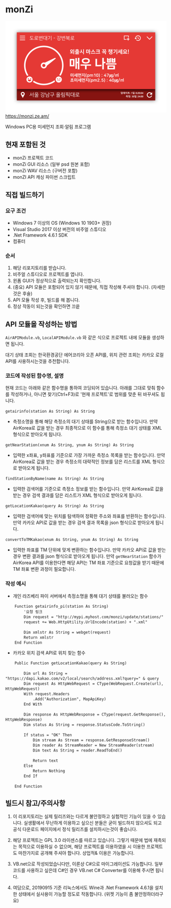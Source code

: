 # monZi
![image](image/monzi_hires.png)
https://monzi.ze.am/

Windows PC용 미세먼지 조회·알림 프로그램

## 현재 포함된 것
- monZi 프로젝트 코드
- monZi GUI 리소스 (일부 psd 원본 포함)
- monZi WAV 리소스 (구버전 포함)
- monZI API 캐싱 파이썬 스크립트

## 직접 빌드하기
### 요구 조건
- Windows 7 이상의 OS (Windows 10 1903+ 권장)
- Visual Studio 2017 이상 버전의 비주얼 스튜디오
- .Net Framework 4.6.1 SDK
- 컴퓨터
### 순서
1. 해당 리포지토리를 받습니다.
2. 비주얼 스튜디오로 프로젝트를 엽니다.
3. 윈폼 GUI가 정상적으로 출력되는지 확인합니다.
4. (중요) API 모듈은 포함되어 있지 않기 때문에, 직접 작성해 주셔야 합니다. (자세한 것은 후술)
5. API 모듈 작성 후, 빌드를 해 봅니다.
6. 정상 작동이 되는것을 확인하면 끄읕

## API 모듈을 작성하는 방법
`AirAPIModule.vb`, `LocalAPIModule.vb` 와 같은 식으로 프로젝트 내에 모듈을 생성하면 됩니다.

대기 상태 조회는 한국환경공단 에어코리아 오픈 API를, 위치 관련 조회는 카카오 로컬 API를 사용하시는것을 추천합니다.

### 코드에 작성된 함수명, 설명
현재 코드는 아래와 같은 함수명을 통하여 코딩되어 있습니다. 아래를 그대로 맞춰 함수를 작성하거나, 아니면 찾기(Ctrl+F3)로 '현재 프로젝트'로 범위를 맞춘 뒤 바꾸셔도 됩니다.


```getairinfo(station As String) As String```
- 측정소명을 통해 해당 측정소의 대기 상태를 String으로 받는 함수입니다. 만약 AirKorea로 값을 받는 경우 최종적으로 이 함수를 통해 측정소 대기 상태를 XML 형식으로 받아오게 됩니다.

```getNearStation(xnum As String, ynum As String) As String```
- 입력한 x좌표, y좌표를 기준으로 가장 가까운 측정소 목록을 받는 함수입니다. 만약 AirKorea로 값을 받는 경우 측정소의 대략적인 정보를 담은 리스트를 XML 형식으로 받아오게 됩니다.

```findStationByName(name As String) As String```
- 입력한 검색어를 기준으로 측정소 정보를 받는 함수입니다. 만약 AirKorea로 값을 받는 경우 검색 결과를 담은 리스트가 XML 형식으로 받아오게 됩니다.

```getLocationKakao(query As String) As String```
- 입력한 검색어에 맞는 위치를 탐색하여 정확한 주소와 좌표를 반환하는 함수입니다. 만약 카카오 API로 값을 받는 경우 검색 결과 목록을 json 형식으로 받아오게 됩니다.

```convertToTMKakao(xnum As String, ynum As String) As String```
- 입력한 좌표를 TM 단위에 맞게 변환하는 함수입니다. 만약 카카오 API로 값을 받는 경우 변환 결과를 json 형식으로 받아오게 됩니다. 만약 `getNearStation` 함수가 AirKorea API를 이용한다면 해당 API는 TM 좌표 기준으로 요청값을 받기 때문에 TM 좌표 변환 과정이 필요합니다.


### 작성 예시
- 개인 라즈베리 파이 서버에서 측정소명을 통해 대기 상태를 불러오는 함수
```
    Function getairinfo_pi(station As String)
        '요청 링크
        Dim request = "http://mypi.myhost.com/monzi/update/stations/"
        request += Web.HttpUtility.UrlEncode(station) + ".xml"

        Dim xmlstr As String = webget(request)
        Return xmlstr
    End Function
```

- 카카오 위치 검색 API로 위치 찾는 함수
```
    Public Function getLocationKakao(query As String)

        Dim url As String = "https://dapi.kakao.com/v2/local/search/address.xml?query=" & query
        Dim request As HttpWebRequest = CType(WebRequest.Create(url), HttpWebRequest)
        With request.Headers
            .Add("Authorization", MapApiKey)
        End With

        Dim response As HttpWebResponse = CType(request.GetResponse(), HttpWebResponse)
        Dim status As String = response.StatusCode.ToString()

        If status = "OK" Then
            Dim stream As Stream = response.GetResponseStream()
            Dim reader As StreamReader = New StreamReader(stream)
            Dim text As String = reader.ReadToEnd()

            Return text
        Else
            Return Nothing
        End If
        
    End Function
```

## 빌드시 참고/주의사항
1. 이 리포지토리는 실제 릴리즈와는 다르게 불안정하고 실험적인 기능이 있을 수 있습니다. 실생활에서 무난하게 이용하고 싶으신 분들은 굳이 빌드하지 않으셔도 되고 공식 다운로드 페이지에서 정식 릴리즈를 설치하시는것이 좋습니다.

2. 해당 프로젝트는 GPL 3.0 라이센스를 따르고 있습니다. 그렇기 때문에 법에 재촉되는 목적으로 이용하실 수 없으며, 해당 프로젝트를 이용하였을 시 이용한 프로젝트도 마찬가지로 공개해 주셔야 합니다. 상업적& 이용은 가능합니다.

3. VB.net으로 작성되었습니다만, 이론상 C#으로 마이그레이션도 가능합니다. 일부 코드를 사용하고 싶은데 C#인 경우 VB.net C# Converter를 이용해 주시면 됩니다.

4. 여담으로, 20190915 기준 리눅스에서도 Wine과 .Net Framework 4.6.1을 설치한 상태에서 실사용이 가능할 정도로 작동합니다. (위젯 기능이 좀 불안정하더라구요)

